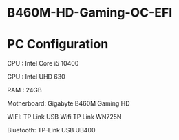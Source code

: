 # B460M-HD-Gaming-OC-EFI

# PC Configuration
CPU : Intel Core i5 10400

GPU : Intel UHD 630

RAM : 24GB

Motherboard: Gigabyte B460M Gaming HD

WIFI: TP Link USB Wifi TP Link WN725N

Bluetooth: TP-Link USB UB400 
